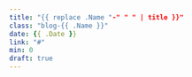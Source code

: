 ```yaml
---
title: "{{ replace .Name "-" " " | title }}"
class: "blog-{{ .Name }}"
date: {{ .Date }}
link: "#"
min: 0
draft: true
---
```

